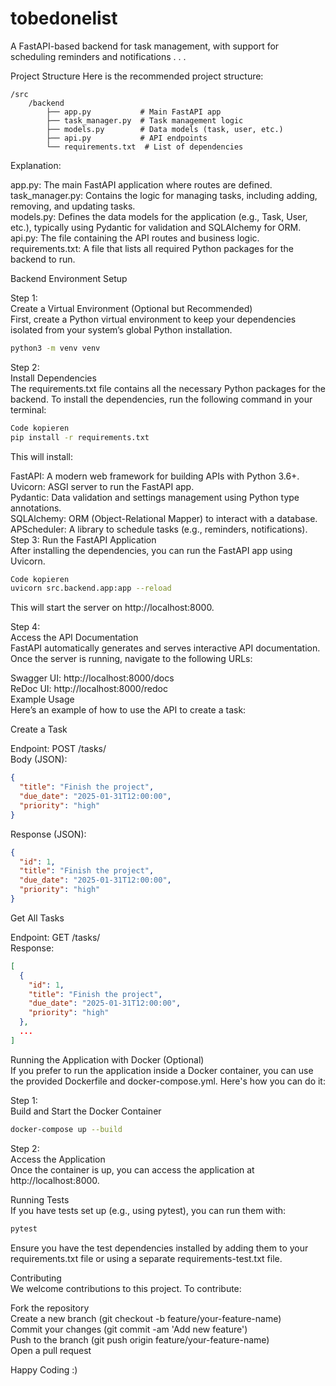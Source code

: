 # tobedonelist
 
A FastAPI-based backend for task management, with support for scheduling reminders and notifications . . . 

Project Structure
Here is the recommended project structure:

```
/src
    /backend
        ├── app.py           # Main FastAPI app
        ├── task_manager.py  # Task management logic
        ├── models.py        # Data models (task, user, etc.)
        ├── api.py           # API endpoints
        └── requirements.txt  # List of dependencies
```
Explanation:

app.py: The main FastAPI application where routes are defined.  
task_manager.py: Contains the logic for managing tasks, including adding, removing, and updating tasks.  
models.py: Defines the data models for the application (e.g., Task, User, etc.), typically using Pydantic for validation and SQLAlchemy for ORM.  
api.py: The file containing the API routes and business logic.  
requirements.txt: A file that lists all required Python packages for the backend to run.  

Backend Environment Setup

Step 1:  
Create a Virtual Environment (Optional but Recommended)  
First, create a Python virtual environment to keep your dependencies isolated from your system’s global Python installation.
```bash
python3 -m venv venv
```
Step 2:  
Install Dependencies  
The requirements.txt file contains all the necessary Python packages for the backend. To install the dependencies, run the following command in your terminal:
```bash
Code kopieren
pip install -r requirements.txt
```
This will install:

FastAPI: A modern web framework for building APIs with Python 3.6+.  
Uvicorn: ASGI server to run the FastAPI app.  
Pydantic: Data validation and settings management using Python type annotations.  
SQLAlchemy: ORM (Object-Relational Mapper) to interact with a database.  
APScheduler: A library to schedule tasks (e.g., reminders, notifications).  
Step 3: Run the FastAPI Application  
After installing the dependencies, you can run the FastAPI app using Uvicorn.  
```bash
Code kopieren
uvicorn src.backend.app:app --reload
```
This will start the server on http://localhost:8000.  

Step 4:  
Access the API Documentation  
FastAPI automatically generates and serves interactive API documentation. Once the server is running, navigate to the following URLs:  

Swagger UI: http://localhost:8000/docs  
ReDoc UI: http://localhost:8000/redoc  
Example Usage  
Here’s an example of how to use the API to create a task:  

Create a Task

Endpoint: POST /tasks/  
Body (JSON):  
```json
{
  "title": "Finish the project",
  "due_date": "2025-01-31T12:00:00",
  "priority": "high"
}
```
Response (JSON):  
```json
{
  "id": 1,
  "title": "Finish the project",
  "due_date": "2025-01-31T12:00:00",
  "priority": "high"
}
```
Get All Tasks  

Endpoint: GET /tasks/  
Response:  
```json
[
  {
    "id": 1,
    "title": "Finish the project",
    "due_date": "2025-01-31T12:00:00",
    "priority": "high"
  },
  ...
]
```
Running the Application with Docker (Optional)  
If you prefer to run the application inside a Docker container, you can use the provided Dockerfile and docker-compose.yml. Here's how you can do it:  

Step 1:  
Build and Start the Docker Container  
```bash
docker-compose up --build
```
Step 2:  
Access the Application  
Once the container is up, you can access the application at http://localhost:8000.  

Running Tests  
If you have tests set up (e.g., using pytest), you can run them with:  

```bash
pytest
```
Ensure you have the test dependencies installed by adding them to your requirements.txt file or using a separate requirements-test.txt file.  

Contributing  
We welcome contributions to this project. To contribute:  

Fork the repository  
Create a new branch (git checkout -b feature/your-feature-name)  
Commit your changes (git commit -am 'Add new feature')  
Push to the branch (git push origin feature/your-feature-name)  
Open a pull request  

Happy Coding :)   

